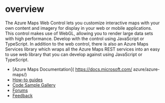 # overview

The Azure Maps Web Control lets you customize interactive maps with your own content and imagery for display in your web or mobile applications. This control makes use of WebGL, allowing you to render large data sets with high performance. Develop with the control using JavaScript or TypeScript.
In addition to the web control, there is also an Azure Maps Services library which wraps all the Azure Maps REST services into an easy to use web library that you can develop against using JavaScript or TypeScript.

* [Azure Maps Documentation]( https://docs.microsoft.com/ azure/azure-maps/)
* [How-to guides](https://docs.microsoft.com/azure/azure-maps/how-to-use-map-control)
* [Code Sample Gallery](https://azuremapscodesamples.azurewebsites.net/)
* [Forums](https://stackoverflow.com/questions/tagged/azure-maps)
* [Feedback](https://feedback.azure.com/forums/909172-azure-maps)
